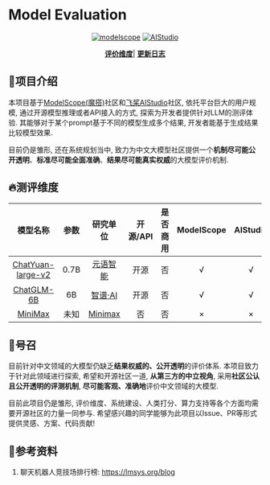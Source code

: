 # Model Evaluation

<p align="center">
<a href="https://modelscope.cn/studios/AI-ModelScope/Evaluation-Model/summary"><img src="https://img.shields.io/badge/ModelScope-blueviolet" alt="modelscope"></a>
<a href="https://aistudio.baidu.com/aistudio/projectdetail/6145966"><img src="https://img.shields.io/badge/-AIStudio-337AFF" alt="AIStudio"></a>
</p> 

<p align="center">  
 <a href="https://github.com/thomas-yanxin/LLM-EVALUATION/blob/master/docs/deploy.md"><strong>评价维度</strong></a>| <a href="https://github.com/thomas-yanxin/LLM-EVALUATION/blob/master/docs/update_history.md"><strong>更新日志</strong></a>  

</p>

## 👀项目介绍

本项目基于[ModelScope(魔搭)](https://modelscope.cn/studios/AI-ModelScope/Evaluation-Model/summary)社区和[飞桨AIStudio](https://aistudio.baidu.com/aistudio/projectdetail/6145966)社区, 依托平台巨大的用户规模, 通过开源模型推理或者API接入的方式, 探索为开发者提供针对LLM的测评体验. 其能够对于某个prompt基于不同的模型生成多个结果, 开发者能基于生成结果比较模型效果.

目前仍是雏形, 还在系统规划当中, 致力为中文大模型社区提供一个**机制尽可能公开透明**、**标准尽可能全面准确**、**结果尽可能真实权威**的大模型评价机制.

## 🔥测评维度

| 模型名称 | 参数 | 研究单位 | 开源/API | 是否商用 | ModelScope | AIStudio | 效果 |
|:----:| :----: | :----: | :----: | :----: | :----: | :----: | :----: |
| [ChatYuan-large-v2](https://github.com/clue-ai/ChatYuan) | 0.7B | [元语智能](https://github.com/clue-ai) | 开源 | 否 | √ | √ |  |
| [ChatGLM-6B](https://github.com/THUDM/ChatGLM-6B) | 6B | [智谱·AI](https://maas.aminer.cn/) | 开源 | 否  | √ | √ |  |
| [MiniMax](https://api.minimax.chat/) | 未知 | [Minimax](https://api.minimax.chat/) | 否 | 否 | × | × |  |

## 💪号召

目前针对中文领域的大模型仍缺乏**结果权威的、公开透明**的评价体系. 本项目致力于针对此领域进行探索, 希望和开源社区一道, **从第三方的中立视角**, 采用**社区公认且公开透明的评测机制**, **尽可能客观、准确地**评价中文领域的大模型.

目前此项目仍是雏形, 评价维度、系统建设、人类打分、算力支持等各个方面均需要开源社区的力量一同参与. 希望感兴趣的同学能够为此项目以Issue、PR等形式提供灵感、方案、代码贡献!

## 📖参考资料

1. 聊天机器人竞技场排行榜: https://lmsys.org/blog
